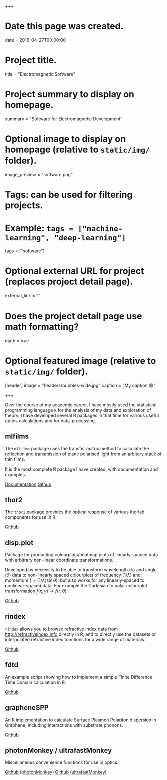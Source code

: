+++
# Date this page was created.
date = 2016-04-27T00:00:00

# Project title.
title = "Electromagnetic Software"

# Project summary to display on homepage.
summary = "Software for Electromagnetic Development"

# Optional image to display on homepage (relative to `static/img/` folder).
image_preview = "software.png"

# Tags: can be used for filtering projects.
# Example: `tags = ["machine-learning", "deep-learning"]`
tags = ["software"]

# Optional external URL for project (replaces project detail page).
external_link = ""

# Does the project detail page use math formatting?
math = true

# Optional featured image (relative to `static/img/` folder).
[header]
image = "headers/bubbles-wide.jpg"
caption = "My caption :smile:"

+++

Over the course of my academic career, I have mostly used the statistical programming language `R` for the analysis of my data and exploration of theory. I have developed several R packages in that time for various useful optics calculations and for data-processing.


## mlfilms

The `mlfilms` package uses the transfer matrix method to calculate the reflection and transmission of plane polarised light from an arbitary stack of thin films.

It is the most complete R package I have created, with documentation and examples.

<a class = "btn btn-primary btn-outline" href="http://mlfilms.tjconstant.com"><i class="fa fa-book"></i> Documentation</a> <a class = "btn btn-primary btn-outline" href="https://github.com/tjconstant/mlfilms"><i class="fa fa-github"></i> Github</a>


## thor2

The `thor2` package provides the optical response of various thorlab components for use in R.

<a class = "btn btn-primary btn-outline"  href="https://github.com/tjconstant/thor2"><i class="fa fa-github"></i> Github</a>

## disp.plot

Package for producting colourplots/heatmap plots of linearly-spaced data with arbitrary non-linear coordinate transformations. 

Developed by necessity to be able to transform wavelength $(\lambda)$ and angle $(\theta)$ data to non-linearly spaced colourplots of frequency $(1/\lambda)$ and momentum $(\propto (1/\lambda) \sin{\theta})$, but also works for any linearly-spaced to nonlinear-spaced data. For example the Cartesian to polar colourplot transformation $f(x,y) \rightarrow f(r, \theta)$.

<a class = "btn btn-primary btn-outline"  href="https://github.com/tjconstant/disp.plot"><i class="fa fa-github"></i> Github</a>

## rindex

`rindex` allows you to browse refractive index data from <http://refractiveindex.info> directly in R, and to directly use the datasets or interpolated refractive index functions for a wide range of materials. 

<a class = "btn btn-primary btn-outline"  href="https://github.com/tjconstant/rindex"><i class="fa fa-github"></i> Github</a>

## fdtd

An example script showing how to implement a simple Finite Difference Time Domain calculation in R.

<a class = "btn btn-primary btn-outline"  href="https://github.com/tjconstant/fdtd"><i class="fa fa-github"></i> Github</a>

## grapheneSPP

An R implementation to calculate Surface Plasmon Polariton dispersion in Graphene, including interactions with substrate phonons. 

<a class = "btn btn-primary btn-outline" href="https://github.com/tjconstant/grapheneSPP"><i class="fa fa-github"></i> Github</a>

## photonMonkey / ultrafastMonkey

Miscellaneous convenience functions for use in optics.

<a class = "btn btn-primary btn-outline" href="https://github.com/tjconstant/photonMonkey"><i class="fa fa-github"></i> Github (photonMonkey)</a>
<a class = "btn btn-primary btn-outline" href="https://github.com/tjconstant/ultrafastMonkey"><i class="fa fa-github"></i> Github (ultrafastMonkey)</a>


